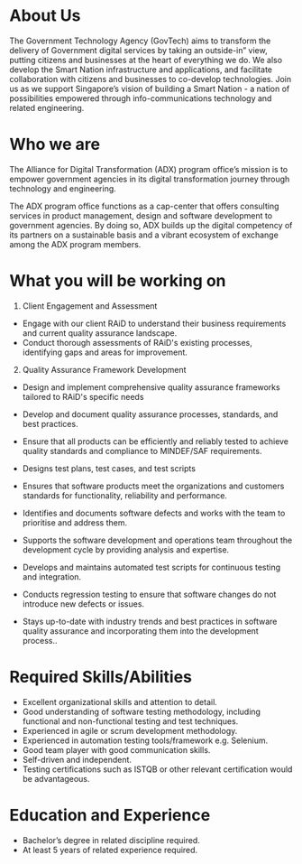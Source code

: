 # About Us
The Government Technology Agency (GovTech) aims to transform the delivery of Government digital services by taking an outside-in” view, putting citizens and businesses at the heart of everything we do. We also develop the Smart Nation infrastructure and applications, and facilitate collaboration with citizens and businesses to co-develop technologies. Join us as we support Singapore’s vision of building a Smart Nation - a nation of possibilities empowered through info-communications technology and related engineering.

# Who we are
The Alliance for Digital Transformation (ADX) program office’s mission is to empower government agencies in its digital transformation journey through technology and engineering.

The ADX program office functions as a cap-center that offers consulting services in product management, design and software development to government agencies. By doing so, ADX builds up the digital competency of its partners on a sustainable basis and a vibrant ecosystem of exchange among the ADX program members.

# What you will be working on
1. Client Engagement and Assessment
  - Engage with our client RAiD to understand their business requirements and current quality assurance landscape.
  - Conduct thorough assessments of RAiD's existing processes, identifying gaps and areas for improvement.
2. Quality Assurance Framework Development
  - Design and implement comprehensive quality assurance frameworks tailored to RAiD's specific needs
  - Develop and document quality assurance processes, standards, and best practices.
  - Ensure that all products can be efficiently and reliably tested to achieve quality standards and compliance to MINDEF/SAF requirements.


- Designs test plans, test cases, and test scripts
- Ensures that software products meet the organizations and customers standards for functionality, reliability and performance.
- Identifies and documents software defects and works with the team to prioritise and address them.
- Supports the software development and operations team throughout the development cycle by providing analysis and expertise.
- Develops and maintains automated test scripts for continuous testing and integration.
- Conducts regression testing to ensure that software changes do not introduce new defects or issues.
- Stays up-to-date with industry trends and best practices in software quality assurance and incorporating them into the development process..

# Required Skills/Abilities 
- Excellent organizational skills and attention to detail.
- Good understanding of software testing methodology, including functional and non-functional testing and test techniques. 
- Experienced in agile or scrum development methodology.
- Experienced in automation testing tools/framework e.g. Selenium.
- Good team player with good communication skills.
- Self-driven and independent.
- Testing certifications such as ISTQB or other relevant certification would be advantageous. 

# Education and Experience
- Bachelor’s degree in related discipline required.
- At least 5 years of related experience required.
